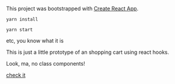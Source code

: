 This project was bootstrapped with [Create React App](https://github.com/facebook/create-react-app).

```yarn install```

```yarn start```

etc, you know what it is

This is just a little prototype of an shopping cart using react hooks.

Look, ma, no class components!

[check it](https://work-buy-consume-die.now.sh/)
